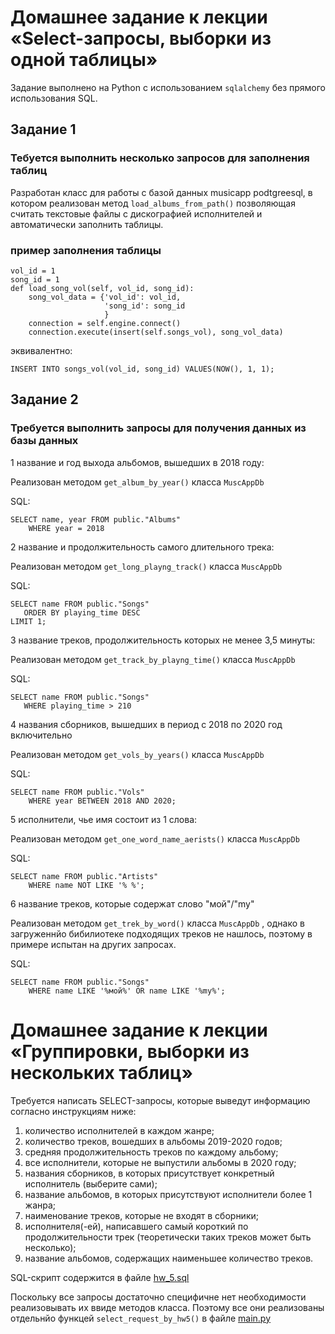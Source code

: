 # Домашнее задание к лекции «Select-запросы, выборки из одной таблицы» 


Задание выполнено на Python с использованием `sqlalchemy` без прямого использования SQL.

## Задание 1

### Тебуется выполнить несколько запросов для заполнения таблиц

Разработан класс для работы с базой данных musicapp podtgreesql, в котором реализован метод `load_albums_from_path()` позволяющая считать текстовые файлы с дискографией исполнителей и автоматически заполнить таблицы.

### пример заполнения таблицы

    vol_id = 1
    song_id = 1
    def load_song_vol(self, vol_id, song_id):
        song_vol_data = {'vol_id': vol_id,
                         'song_id': song_id
                         }
        connection = self.engine.connect()
        connection.execute(insert(self.songs_vol), song_vol_data)

эквивалентно:

    INSERT INTO songs_vol(vol_id, song_id) VALUES(NOW(), 1, 1);

## Задание 2

### Требуется выполнить запросы для получения данных из базы данных

1 название и год выхода альбомов, вышедших в 2018 году:

Реализован методом `get_album_by_year()` класса `MuscAppDb`

SQL:

    SELECT name, year FROM public."Albums"
        WHERE year = 2018

2 название и продолжительность самого длительного трека:

Реализован методом `get_long_playng_track()` класса `MuscAppDb`

SQL:

    SELECT name FROM public."Songs"
       ORDER BY playing_time DESC
    LIMIT 1;

3 название треков, продолжительность которых не менее 3,5 минуты:

Реализован методом `get_track_by_playng_time()` класса `MuscAppDb`

SQL:

    SELECT name FROM public."Songs"
       WHERE playing_time > 210


4 названия сборников, вышедших в период с 2018 по 2020 год включительно

Реализован методом `get_vols_by_years()` класса `MuscAppDb`

SQL:

    SELECT name FROM public."Vols"
        WHERE year BETWEEN 2018 AND 2020;

5 исполнители, чье имя состоит из 1 слова:

Реализован методом `get_one_word_name_aerists()` класса `MuscAppDb`

SQL:

    SELECT name FROM public."Artists"
        WHERE name NOT LIKE '% %';

6 название треков, которые содержат слово "мой"/"my"

Реализован методом `get_trek_by_word()` класса `MuscAppDb` , однако в загруженнйо бибилиотеке подходящих треков не нашлось, поэтому в примере испытан на других запросах.

SQL:

    SELECT name FROM public."Songs"
        WHERE name LIKE '%мой%' OR name LIKE '%my%';

# Домашнее задание к лекции «Группировки, выборки из нескольких таблиц»

Требуется написать SELECT-запросы, которые выведут информацию согласно инструкциям ниже:

1. количество исполнителей в каждом жанре;
2. количество треков, вошедших в альбомы 2019-2020 годов;
3. средняя продолжительность треков по каждому альбому;
4. все исполнители, которые не выпустили альбомы в 2020 году;
5. названия сборников, в которых присутствует конкретный исполнитель (выберите сами);
6. название альбомов, в которых присутствуют исполнители более 1 жанра;
7. наименование треков, которые не входят в сборники;
8. исполнителя(-ей), написавшего самый короткий по продолжительности трек (теоретически таких треков может быть несколько);
9. название альбомов, содержащих наименьшее количество треков.

SQL-скрипт содержится в файле [hw_5.sql](/hw_5.sql 'hw_5.sql')

Поскольку все запросы достаточно специфичне нет необходимости реализовывать их ввиде методов класса. Поэтому все они реализованы отдельнйо функцей `select_request_by_hw5()` в файле [main.py](/main.py 'main.py')
